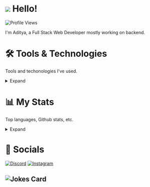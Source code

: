 # <img src="https://cdn.discordapp.com/emojis/731212038470238299.gif?size=40" /> Hello!
![Profile Views](https://komarev.com/ghpvc/?username=adityaHardi17&color=1F6FEB)

I'm Aditya, a Full Stack Web Developer mostly working on backend.

# 🛠️ Tools & Technologies
Tools and techonologies I've used.
<details>
 <summary>Expand</summary>
 
## Languages
![PHP](https://img.shields.io/badge/php-%23777BB4.svg?style=for-the-badge&logo=php&logoColor=white)
![JavaScript](https://img.shields.io/badge/javascript-%23323330.svg?style=for-the-badge&logo=javascript&logoColor=%23F7DF1E)
![HTML5](https://img.shields.io/badge/html5-%23E34F26.svg?style=for-the-badge&logo=html5&logoColor=white)
![Markdown](https://img.shields.io/badge/markdown-%23000000.svg?style=for-the-badge&logo=markdown&logoColor=white)
 
## Frameworks
![Laravel](https://img.shields.io/badge/laravel-%23FF2D20.svg?style=for-the-badge&logo=laravel&logoColor=white) 


## Databases
![MySQL](https://img.shields.io/badge/mysql-%2300f.svg?style=for-the-badge&logo=mysql&logoColor=white)

## Code Editors & IDEs
![Visual Studio Code](https://img.shields.io/badge/Visual%20Studio%20Code-0078d7.svg?style=for-the-badge&logo=visual-studio-code&logoColor=white)
![PhpStorm](https://img.shields.io/badge/phpstorm-143?style=for-the-badge&logo=phpstorm&logoColor=black&color=black&labelColor=darkorchid)

## Browser 
![Brave](https://img.shields.io/badge/Brave-FB542B?style=for-the-badge&logo=Brave&logoColor=white)


## Operating Systems
![Windows](https://img.shields.io/badge/Windows-0078D6?style=for-the-badge&logo=windows&logoColor=white)
![Linux](https://img.shields.io/badge/Linux-FCC624?style=for-the-badge&logo=linux&logoColor=black)

</details>

# 📊 My Stats
Top languages, Github stats, etc.
<details>
 <summary>Expand</summary>
 
 <div align="center">
  <img alt="Aditya's Github Stats" src="https://github-readme-stats.vercel.app/api?username=adityaHardi17&count_private=true&show_icons=true&theme=github_dark" />
 </div>
 
</details>

# 🤙 Socials
[![Discord](https://img.shields.io/badge/Discord-%237289DA.svg?style=for-the-badge&logo=discord&logoColor=white)](https://discord.com/users/675232774663438373)
[![Instagram](https://img.shields.io/badge/Instagram-%23E4405F.svg?style=for-the-badge&logo=Instagram&logoColor=white)](https://www.instagram.com/adityaaaa17__/)


![Jokes Card](https://readme-jokes.vercel.app/api?theme=tokyonight)
<br>
-----
